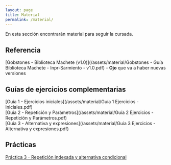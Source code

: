 ```yaml
---
layout: page
title: Material
permalink: /material/
---
```


En esta sección encontrarán material para seguir la cursada.

## Referencia
[Gobstones - Biblioteca Machete (v1.0)](/assets/material/Gobstones - Guía Biblioteca Machete - Inpr-Sarmiento - v1.0.pdf) - **Ojo** que va a haber nuevas versiones

## Guías de ejercicios complementarias
[Guia 1 - Ejercicios iniciales](/assets/material/Guía 1 Ejercicios - Iniciales.pdf)
<br>
[Guia 2 - Repetición y Parámetros](/assets/material/Guía 2 Ejercicios - Repetición y Parámetros.pdf)
<br>
[Guía 3 - Alternativa y expresiones](/assets/material/Guía 3 Ejercicios - Alternativa y expresiones.pdf)

## Prácticas
[Práctica 3 - Repetición indexada y alternativa condicional](/assets/material/Practica3-repeticion-indexada-y-alternativa-condicional)